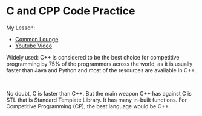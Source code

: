 # C and CPP Code Practice

My Lesson:
- [Common Lounge](https://github.com/jashezan/C-and-CPP-code-practice/blob/main/Lesson-Learned/C%2B%2B%20from%20commonlounge.md)
- [Youtube Video](https://github.com/jashezan/C-and-CPP-code-practice/blob/main/Lesson-Learned/Video%20Resources.md)

Widely used: C++ is considered to be the best choice for competitive programming by 75% of the programmers across the world, as it is usually faster than Java and Python and most of the resources are available in C++.

<br>

No doubt, C is faster than C++. But the main weapon C++ has against C is STL that is Standard Template Library. It has many in-built functions. For Competitive Programming (CP), the best language would be C++.
